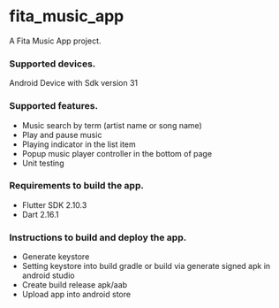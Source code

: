 # fita_music_app

A Fita Music App project.

### Supported devices.
Android Device with Sdk version 31

### Supported features.
- Music search by term (artist name or song name)
- Play and pause music
- Playing indicator in the list item
- Popup music player controller in the bottom of page
- Unit testing

### Requirements to build the app.
- Flutter SDK 2.10.3 
- Dart 2.16.1

### Instructions to build and deploy the app.
- Generate keystore
- Setting keystore into build gradle or build via generate signed apk in android studio
- Create build release apk/aab
- Upload app into android store

